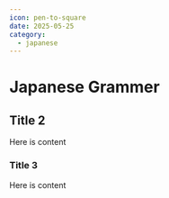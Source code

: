```yaml
---
icon: pen-to-square
date: 2025-05-25
category:
  - japanese
---
```


# Japanese Grammer

## Title 2

Here is content

### Title 3

Here is content
